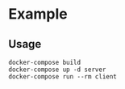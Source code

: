 # Example

## Usage

```
docker-compose build
docker-compose up -d server
docker-compose run --rm client
```